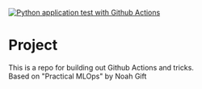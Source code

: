 [![Python application test with Github Actions](https://github.com/kustex/github-actions-demo/actions/workflows/main.yml/badge.svg)](https://github.com/kustex/github-actions-demo/actions/workflows/main.yml)

# Project
This is a repo for building out Github Actions and tricks.  
Based on "Practical MLOps" by Noah Gift


